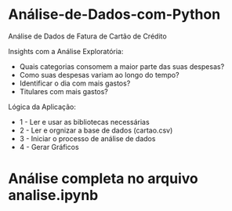 # Análise-de-Dados-com-Python

Análise de Dados de Fatura de Cartão de Crédito

Insights com a Análise Exploratória:

* Quais categorias consomem a maior parte das suas despesas?
* Como suas despesas variam ao longo do tempo?
* Identificar o dia com mais gastos?
* Titulares com mais gastos?

Lógica da Aplicação:
* 1 - Ler e usar as bibliotecas necessárias
* 2 - Ler e orgnizar a base de dados (cartao.csv)
* 3 - Iniciar o processo de análise de dados
* 4 - Gerar Gráficos 


# Análise completa no arquivo analise.ipynb 

